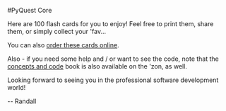 #PyQuest Core

Here are 100 flash cards for you to enjoy! Feel free to print them, 
share them, or simply collect your 'fav...

You can also [order these cards online](https://www.amazon.com/100-PyQuest-Cards-Randall-Nagy/dp/B0BZF8VHDJ/).

Also - if you need some help and / or want to see 
the code, note that the [concepts and code](https://www.amazon.com/dp/B0BH97W78F) book 
is also available on the 'zon, as well.

Looking forward to seeing you in the professional software development world!

-- Randall

